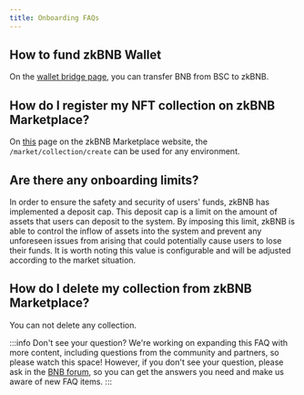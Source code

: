 ```yaml
---
title: Onboarding FAQs
---
```


## How to fund zkBNB Wallet
On the [wallet bridge page](https://test.zkbnbchain.org/wallet), you can transfer BNB from BSC to zkBNB.

## How do I register my NFT collection on zkBNB Marketplace?
On [this](https://zkbnb.bnbchain.org/market/collection/create) page on the zkBNB Marketplace website, the `/market/collection/create` can be used for any environment.

## Are there any onboarding limits?
In order to ensure the safety and security of users' funds, zkBNB has implemented a deposit cap. This deposit cap is a limit on the amount of assets that users can deposit to the system. By imposing this limit, zkBNB is able to control the inflow of assets into the system and prevent any unforeseen issues from arising that could potentially cause users to lose their funds. It is worth noting this value is configurable and will be adjusted according to the market situation.

## How do I delete my collection from zkBNB Marketplace?
You can not delete any collection. 

:::info Don't see your question?
We're working on expanding this FAQ with more content, including questions from the community and partners, so please watch this space! However, if you don't see your question, please ask in the [BNB forum](https://forum.bnbchain.org/), so you can get the answers you need and make us aware of new FAQ items.
:::

